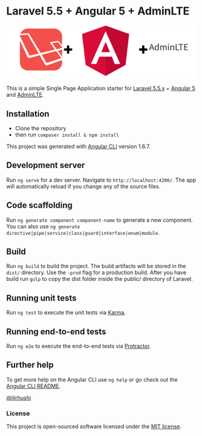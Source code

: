 # Laravel 5.5 + Angular 5 + AdminLTE

![logo](image.png "Logo")

This is a simple Single Page Application starter for [Laravel 5.5.x](https://laravel.com) + [Angular 5](https://angular.io/) and [AdminLTE](https://github.com/almasaeed2010/AdminLTE).

## Installation

- Clone the repository
- then run `composer install & npm install`

This project was generated with [Angular CLI](https://github.com/angular/angular-cli) version 1.6.7.

## Development server

Run `ng serve` for a dev server. Navigate to `http://localhost:4200/`. The app will automatically reload if you change any of the source files.

## Code scaffolding

Run `ng generate component component-name` to generate a new component. You can also use `ng generate directive|pipe|service|class|guard|interface|enum|module`.

## Build

Run `ng build` to build the project. The build artifacts will be stored in the `dist/` directory. Use the `-prod` flag for a production build.
After you have build run `gulp` to copy the dist folder inside the public/ directory of Laravel.

## Running unit tests

Run `ng test` to execute the unit tests via [Karma](https://karma-runner.github.io).

## Running end-to-end tests

Run `ng e2e` to execute the end-to-end tests via [Protractor](http://www.protractortest.org/).

## Further help

To get more help on the Angular CLI use `ng help` or go check out the [Angular CLI README](https://github.com/angular/angular-cli/blob/master/README.md).


[@ilirhushi](http://ilirhushi.me)

### License
This project is open-sourced software licensed under the [MIT license](https://opensource.org/licenses/MIT).

